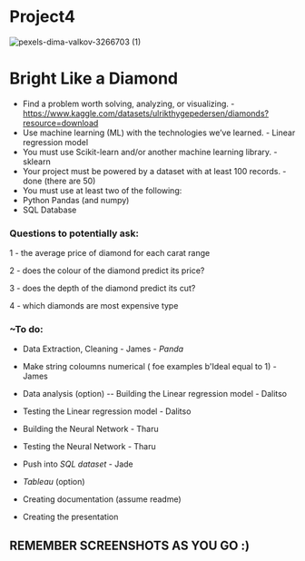 # Project4

![pexels-dima-valkov-3266703 (1)](https://user-images.githubusercontent.com/112433621/232855097-b190e993-3bce-4094-ae1a-87084f3ba03e.jpg)


# Bright Like a Diamond 

- Find a problem worth solving, analyzing, or visualizing. - https://www.kaggle.com/datasets/ulrikthygepedersen/diamonds?resource=download
- Use machine learning (ML) with the technologies we’ve learned. - Linear regression model 
- You must use Scikit-learn and/or another machine learning library. - sklearn 
- Your project must be powered by a dataset with at least 100 records. - done (there are 50)
- You must use at least two of the following:
- Python Pandas (and numpy)
- SQL Database




### Questions to potentially ask:

1 - the average price of diamond for each carat range

2 - does the colour of the diamond predict its price?

3 - does the depth of the diamond predict its cut?

4 - which diamonds are most expensive type





### ~To do:

- Data Extraction, Cleaning - James - *Panda*
- Make string coloumns numerical ( foe examples b'Ideal equal to 1) - James
- Data analysis (option)
-- Building the Linear regression model - Dalitso
- Testing the Linear regression model - Dalitso
- Building the Neural Network - Tharu
- Testing the Neural Network - Tharu
- Push into *SQL dataset* - Jade
- *Tableau* (option)


- Creating documentation (assume readme)
- Creating the presentation

## REMEMBER SCREENSHOTS AS YOU GO :)

